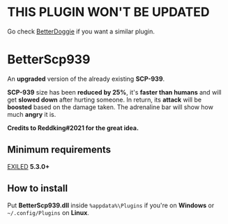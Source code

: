 # THIS PLUGIN WON'T BE UPDATED
Go check [BetterDoggie](https://github.com/NutInc/BetterDoggie) if you want a similar plugin.

# BetterScp939
An **upgraded** version of the already existing **SCP-939**.

**SCP-939** size has been **reduced by 25%**, it's **faster than humans** and will get **slowed down** after hurting someone.
In return, its **attack** will be **boosted** based on the damage taken.
The adrenaline bar will show how much **angry** it is.

**Credits to Reddking#2021 for the great idea.**

## Minimum requirements
[EXILED](https://github.com/Exiled-Team/EXILED/releases/5.3.0) **5.3.0+**

## How to install
Put **BetterScp939.dll** inside `%appdata%\Plugins` if you're on **Windows** or `~/.config/Plugins` on **Linux**.
